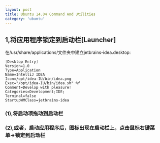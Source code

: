 ```yaml
---
layout: post
title: Ubuntu 14.04 Command And Utilities
category: 'ubuntu'
---
```


## 1,将应用程序锁定到启动栏[Launcher]
在/usr/share/applications/文件夹中建立jetbrains-idea.desktop:

    [Desktop Entry]
    Version=1.0
    Type=Application
    Name=IntelliJ IDEA
    Icon=/opt/idea-IU/bin/idea.png
    Exec="/opt/idea-IU/bin/idea.sh" %f
    Comment=Develop with pleasure!
    Categories=Development;IDE;
    Terminal=false
    StartupWMClass=jetbrains-idea

### (1),将启动项拖动到启动栏
### (2),或者，启动应用程序后，图标出现在启动栏上，点击鼠标右键菜单->锁定到启动栏




